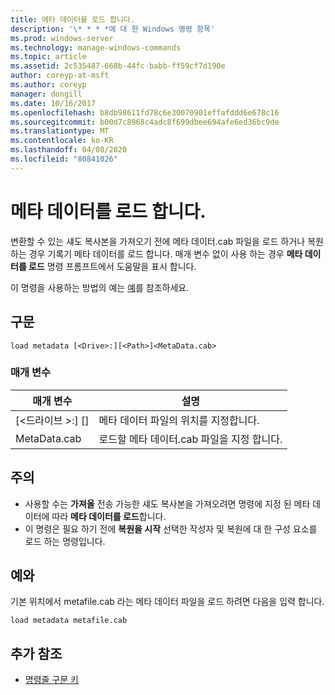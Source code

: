 ```yaml
---
title: 메타 데이터를 로드 합니다.
description: '\* * * *에 대 한 Windows 명령 항목'
ms.prod: windows-server
ms.technology: manage-windows-commands
ms.topic: article
ms.assetid: 2c535487-668b-44fc-babb-ff59cf7d190e
author: coreyp-at-msft
ms.author: coreyp
manager: dongill
ms.date: 10/16/2017
ms.openlocfilehash: b8db98611fd78c6e30070901effafddd6e678c16
ms.sourcegitcommit: b00d7c8968c4adc8f699dbee694afe6ed36bc9de
ms.translationtype: MT
ms.contentlocale: ko-KR
ms.lasthandoff: 04/08/2020
ms.locfileid: "80841026"
---
```

# <a name="load-metadata"></a>메타 데이터를 로드 합니다.



변환할 수 있는 섀도 복사본을 가져오기 전에 메타 데이터.cab 파일을 로드 하거나 복원 하는 경우 기록기 메타 데이터를 로드 합니다. 매개 변수 없이 사용 하는 경우 **메타 데이터를 로드** 명령 프롬프트에서 도움말을 표시 합니다.

이 명령을 사용하는 방법의 예는 [예](#BKMK_examples)를 참조하세요.

## <a name="syntax"></a>구문

```
load metadata [<Drive>:][<Path>]<MetaData.cab>
```

### <a name="parameters"></a>매개 변수

|매개 변수|설명|
|---------|-----------|
|[\<드라이브 >:] [<Path>]|메타 데이터 파일의 위치를 지정합니다.|
|MetaData.cab|로드할 메타 데이터.cab 파일을 지정 합니다.|

## <a name="remarks"></a>주의

-   사용할 수는 **가져올** 전송 가능한 섀도 복사본을 가져오려면 명령에 지정 된 메타 데이터에 따라 **메타 데이터를 로드**합니다.
-   이 명령은 필요 하기 전에 **복원을 시작** 선택한 작성자 및 복원에 대 한 구성 요소를 로드 하는 명령입니다.

## <a name="examples"></a><a name=BKMK_examples></a>예와

기본 위치에서 metafile.cab 라는 메타 데이터 파일을 로드 하려면 다음을 입력 합니다.
```
load metadata metafile.cab
```

## <a name="additional-references"></a>추가 참조

- [명령줄 구문 키](command-line-syntax-key.md)